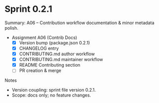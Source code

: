 # Sprint 0.2.1

Summary: A06 – Contribution workflow documentation & minor metadata polish.

- Assignment A06 (Contrib Docs)
  - [x] Version bump (package.json 0.2.1)
  - [x] CHANGELOG entry
  - [x] CONTRIBUTING.md author workflow
  - [x] CONTRIBUTING.md maintainer workflow
  - [x] README Contributing section
  - [ ] PR creation & merge

Notes
- Version coupling: sprint file version 0.2.1.
- Scope: docs only; no feature changes.
